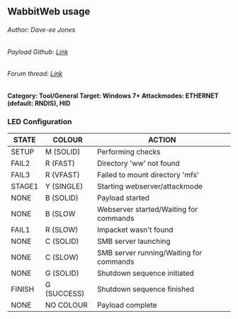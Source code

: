 ## WabbitWeb usage
###### Author: Dave-ee Jones
###### Payload Github: [Link](https://github.com/Dave-ee/WabbitWeb)
###### Forum thread: [Link](https://forums.hak5.org/index.php?/topic/40941-payload-wabbitweb/)

**Category: Tool/General
Target: Windows 7+
Attackmodes: ETHERNET (default: RNDIS), HID**

### LED Configuration
| STATE  | COLOUR      | ACTION                                  |
| ------ | ----------- | --------------------------------------- |
| SETUP  | M (SOLID)   | Performing checks                       |
| FAIL2  | R (FAST)    | Directory 'ww' not found                |
| FAIL3  | R (VFAST)   | Failed to mount directory 'mfs'         |
| STAGE1 | Y (SINGLE)  | Starting webserver/attackmode           |
| NONE   | B (SOLID)   | Payload started                         |
| NONE   | B (SLOW     | Webserver started/Waiting for commands  |
| FAIL1  | R (SLOW)    | Impacket wasn't found                   |
| NONE   | C (SOLID)   | SMB server launching                    |
| NONE   | C (SLOW)    | SMB server running/Waiting for commands |
| NONE   | G (SOLID)   | Shutdown sequence initiated             |
| FINISH | G (SUCCESS) | Shutdown sequence finished              |
| NONE   | NO COLOUR   | Payload complete                        |
